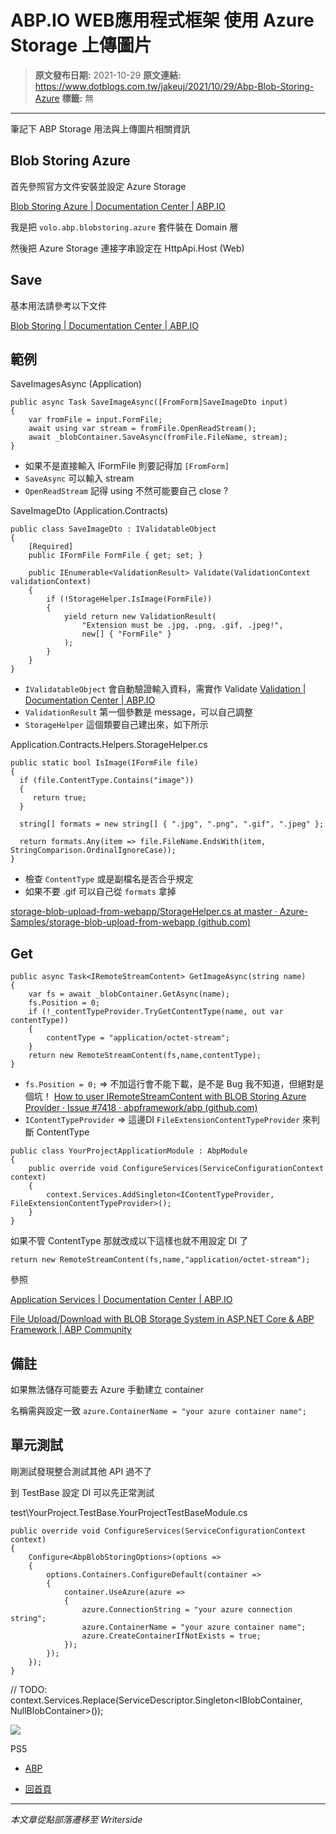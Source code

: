 # ABP.IO WEB應用程式框架 使用 Azure Storage 上傳圖片

> **原文發布日期:** 2021-10-29
> **原文連結:** https://www.dotblogs.com.tw/jakeuj/2021/10/29/Abp-Blob-Storing-Azure
> **標籤:** 無

---

筆記下 ABP Storage 用法與上傳圖片相關資訊

## Blob Storing Azure

首先參照官方文件安裝並設定 Azure Storage

[Blob Storing Azure | Documentation Center | ABP.IO](https://docs.abp.io/en/abp/5.0/Blob-Storing-Azure)

我是把 `volo.abp.blobstoring.azure` 套件裝在 Domain 層

然後把 Azure Storage 連接字串設定在 HttpApi.Host (Web)

## Save

基本用法請參考以下文件

[Blob Storing | Documentation Center | ABP.IO](https://docs.abp.io/en/abp/5.0/Blob-Storing)

## 範例

SaveImagesAsync (Application)

```
public async Task SaveImageAsync([FromForm]SaveImageDto input)
{
    var fromFile = input.FormFile;
    await using var stream = fromFile.OpenReadStream();
    await _blobContainer.SaveAsync(fromFile.FileName, stream);
}
```

* 如果不是直接輸入 IFormFile 則要記得加 `[FromForm]`
* `SaveAsync` 可以輸入 stream
* `OpenReadStream` 記得 using 不然可能要自己 close ?

SaveImageDto (Application.Contracts)

```
public class SaveImageDto : IValidatableObject
{
    [Required]
    public IFormFile FormFile { get; set; }

    public IEnumerable<ValidationResult> Validate(ValidationContext validationContext)
    {
        if (!StorageHelper.IsImage(FormFile))
        {
            yield return new ValidationResult(
                "Extension must be .jpg, .png, .gif, .jpeg!",
                new[] { "FormFile" }
            );
        }
    }
}
```

* `IValidatableObject` 會自動驗證輸入資料，需實作 Validate
  [Validation | Documentation Center | ABP.IO](https://docs.abp.io/en/abp/latest/Validation#ivalidatableobject)
* `ValidationResult` 第一個參數是 message，可以自己調整
* `StorageHelper` 這個類要自己建出來，如下所示

Application.Contracts.Helpers.StorageHelper.cs

```
public static bool IsImage(IFormFile file)
{
  if (file.ContentType.Contains("image"))
  {
     return true;
  }

  string[] formats = new string[] { ".jpg", ".png", ".gif", ".jpeg" };

  return formats.Any(item => file.FileName.EndsWith(item, StringComparison.OrdinalIgnoreCase));
}
```

* 檢查 `ContentType` 或是副檔名是否合乎規定
* 如果不要 .gif 可以自己從 `formats` 拿掉

[storage-blob-upload-from-webapp/StorageHelper.cs at master · Azure-Samples/storage-blob-upload-from-webapp (github.com)](https://github.com/Azure-Samples/storage-blob-upload-from-webapp/blob/master/ImageResizeWebApp/ImageResizeWebApp/Helpers/StorageHelper.cs#L17)

## Get

```
public async Task<IRemoteStreamContent> GetImageAsync(string name)
{
    var fs = await _blobContainer.GetAsync(name);
    fs.Position = 0;
    if (!_contentTypeProvider.TryGetContentType(name, out var contentType))
    {
        contentType = "application/octet-stream";
    }
    return new RemoteStreamContent(fs,name,contentType);
}
```

* `fs.Position = 0;` => 不加這行會不能下載，是不是 Bug 我不知道，但絕對是個坑！
  [How to user IRemoteStreamContent with BLOB Storing Azure Provider · Issue #7418 · abpframework/abp (github.com)](https://github.com/abpframework/abp/issues/7418)
* `IContentTypeProvider` => 這邊DI `FileExtensionContentTypeProvider` 來判斷 ContentType

```
public class YourProjectApplicationModule : AbpModule
{
    public override void ConfigureServices(ServiceConfigurationContext context)
    {
        context.Services.AddSingleton<IContentTypeProvider, FileExtensionContentTypeProvider>();
    }
}
```

如果不管 ContentType 那就改成以下這樣也就不用設定 DI 了

`return new RemoteStreamContent(fs,name,"application/octet-stream");`

參照

[Application Services | Documentation Center | ABP.IO](https://docs.abp.io/en/abp/5.0/Application-Services#working-with-streams)

[File Upload/Download with BLOB Storage System in ASP.NET Core & ABP Framework | ABP Community](https://community.abp.io/articles/file-uploaddownload-with-blob-storage-system-in-asp.net-core-abp-framework-d01cbe12)

## 備註

如果無法儲存可能要去 Azure 手動建立 container

名稱需與設定一致 `azure.ContainerName = "your azure container name";`

## 單元測試

剛測試發現整合測試其他 API 過不了

到 TestBase 設定 DI 可以先正常測試

test\YourProject.TestBase.YourProjectTestBaseModule.cs

```
public override void ConfigureServices(ServiceConfigurationContext context)
{
    Configure<AbpBlobStoringOptions>(options =>
    {
        options.Containers.ConfigureDefault(container =>
        {
            container.UseAzure(azure =>
            {
                azure.ConnectionString = "your azure connection string";
                azure.ContainerName = "your azure container name";
                azure.CreateContainerIfNotExists = true;
            });
        });
    });
}
```

// TODO: context.Services.Replace(ServiceDescriptor.Singleton<IBlobContainer, NullBlobContainer>());

![](https://card.psnprofiles.com/1/jakeuj.png)

PS5

* [ABP](/jakeuj/Tags?qq=ABP)

* [回首頁](/jakeuj)

---

*本文章從點部落遷移至 Writerside*
